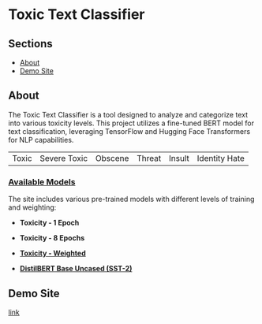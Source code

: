 # Toxic Text Classifier

## Sections

- [About](#about)
- [Demo Site](#demo)

## About <a id="about"></a>

The Toxic Text Classifier is a tool designed to analyze and categorize text into various toxicity levels. This project utilizes a fine-tuned BERT model for text classification, leveraging TensorFlow and Hugging Face Transformers for NLP capabilities.

| |  |  |  |  |  |
| -------- | -------- | -------- | -------- | -------- | -------- |
| Toxic | Severe Toxic | Obscene | Threat | Insult | Identity Hate |

### <ins> Available Models </ins>

The site includes various pre-trained models with different levels of training and weighting:

- **Toxicity - 1 Epoch**

- **Toxicity - 8 Epochs**

- **[Toxicity - Weighted](https://huggingface.co/RobCaamano/toxicity_weighted)**

- **[DistilBERT Base Uncased (SST-2)](https://huggingface.co/distilbert/distilbert-base-uncased-finetuned-sst-2-english)**

## Demo Site <a id="demo"></a>

[link](https://sites.google.com/view/detecting-toxicity-in-text/home)
